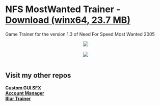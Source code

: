 # NFS MostWanted Trainer - [Download (winx64, 23.7 MB)](https://raw.githubusercontent.com/odell0111/NFS_MostWanted_Trainer/main/NFS%20MostWanted%201.3%20Trainer%20by%20Odell.exe)

Game Trainer for the version 1.3 of Need For Speed Most Wanted 2005

<div align="center">
  <img src="NFS%20MostWanted%201.3%20Trainer%20byOdell.PNG"> <br/><br/>
  <img src="NFS%20MostWanted%201.3%20Trainer%20by%20Odell.gif?raw=true"> <br/><br/>
</div>

## Visit my other repos
**[Custom GUI SFX](https://github.com/odell0111/custom-gui-sfx)**</br>
**[Account Manager](https://github.com/odell0111/account-manager)**</br>
**[Blur Trainer](https://github.com/odell0111/blur-trainer)**</br>
